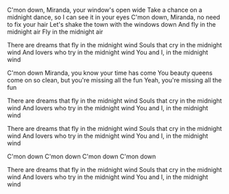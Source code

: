 C'mon down, Miranda, your window's open wide
Take a chance on a midnight dance, so I can see it in your eyes
C'mon down, Miranda, no need to fix your hair
Let's shake the town with the windows down
And fly in the midnight air
Fly in the midnight air

There are dreams that fly in the midnight wind
Souls that cry in the midnight wind
And lovers who try in the midnight wind
You and I, in the midnight wind

C'mon down Miranda, you know your time has come
You beauty queens come on so clean, but you're missing all the fun
Yeah, you're missing all the fun

There are dreams that fly in the midnight wind
Souls that cry in the midnight wind
And lovers who try in the midnight wind
You and I, in the midnight wind

There are dreams that fly in the midnight wind
Souls that cry in the midnight wind
And lovers who try in the midnight wind
You and I, in the midnight wind

C'mon down
C'mon down
C'mon down
C'mon down

There are dreams that fly in the midnight wind
Souls that cry in the midnight wind
And lovers who try in the midnight wind
You and I, in the midnight wind
